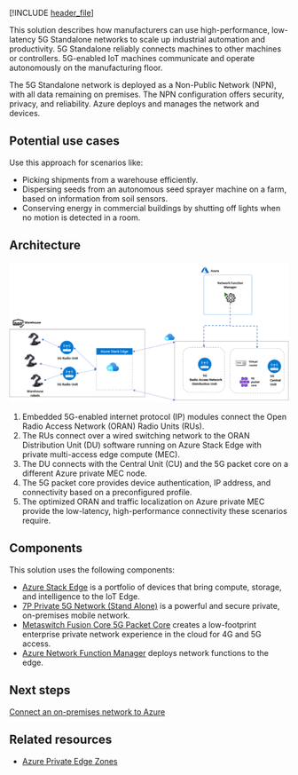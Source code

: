 [!INCLUDE [header_file](../../../includes/sol-idea-header.md)]

This solution describes how manufacturers can use high-performance, low-latency 5G Standalone networks to scale up industrial automation and productivity. 5G Standalone reliably connects machines to other machines or controllers. 5G-enabled IoT machines communicate and operate autonomously on the manufacturing floor.

The 5G Standalone network is deployed as a Non-Public Network (NPN), with all data remaining on premises. The NPN configuration offers security, privacy, and reliability. Azure deploys and manages the network and devices.

## Potential use cases

Use this approach for scenarios like:

- Picking shipments from a warehouse efficiently.
- Dispersing seeds from an autonomous seed sprayer machine on a farm, based on information from soil sensors.
- Conserving energy in commercial buildings by shutting off lights when no motion is detected in a room.

## Architecture

![Screenshot showing a 5G Standalone network that controls warehouse robots through an on-premises Azure Stack Edge server. An Azure network function manager controls the private multi-access edge compute nodes on Azure Stack Edge.](../media/low-latency-network.png)

1. Embedded 5G-enabled internet protocol (IP) modules connect the Open Radio Access Network (ORAN) Radio Units (RUs).
1. The RUs connect over a wired switching network to the ORAN Distribution Unit (DU) software running on Azure Stack Edge with private multi-access edge compute (MEC).
1. The DU connects with the Central Unit (CU) and the 5G packet core on a different Azure private MEC node.
1. The 5G packet core provides device authentication, IP address, and connectivity based on a preconfigured profile.
1. The optimized ORAN and traffic localization on Azure private MEC provide the low-latency, high-performance connectivity these scenarios require.

## Components

This solution uses the following components:

- [Azure Stack Edge](https://azure.microsoft.com/products/azure-stack/edge/) is a portfolio of devices that bring compute, storage, and intelligence to the IoT Edge.
- [7P Private 5G Network (Stand Alone)](https://azuremarketplace.microsoft.com/marketplace/apps/sevenprinciplesag1603729177296.7p-pmn-5g-sa-hybrid?tab=Overview) is a powerful and secure private, on-premises mobile network.
- [Metaswitch Fusion Core 5G Packet Core](https://azuremarketplace.microsoft.com/marketplace/apps/metaswitch.fusioncore_0-1-0?tab=Overview) creates a low-footprint enterprise private network experience in the cloud for 4G and 5G access.
- [Azure Network Function Manager](https://azure.microsoft.com/search/?q=network+function+manager) deploys network functions to the edge.

## Next steps

[Connect an on-premises network to Azure](/azure/architecture/reference-architectures/hybrid-networking/)

## Related resources

- [Azure Private Edge Zones](/azure/networking/edge-zones-overview#private-edge-zones)

